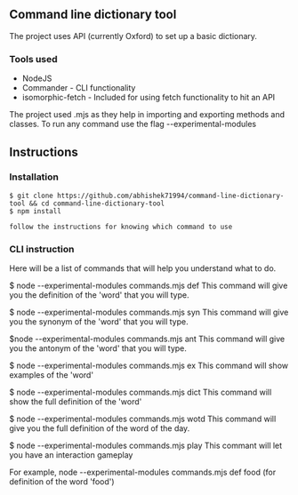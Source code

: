 ## Command line dictionary tool

The project uses API (currently Oxford) to set up a basic dictionary.

### Tools used 

* NodeJS
* Commander - CLI functionality
* isomorphic-fetch - Included for using fetch functionality to hit an API

The project used .mjs as they help in importing and exporting methods and classes.
To run any command use the flag --experimental-modules 

## Instructions

### Installation

```
$ git clone https://github.com/abhishek71994/command-line-dictionary-tool && cd command-line-dictionary-tool
$ npm install

follow the instructions for knowing which command to use
```
### CLI instruction

Here will be a list of commands that will help you understand what to do.

$ node --experimental-modules commands.mjs def <word>
This command will give you the definition of the 'word' that you will type.

$ node --experimental-modules commands.mjs syn <word>
This command will give you the synonym of the 'word' that you will type.

$node --experimental-modules commands.mjs ant <word>
This command will give you the antonym of the 'word' that you will type.

$ node --experimental-modules commands.mjs ex <word>
This command will show examples of the 'word'

$ node --experimental-modules commands.mjs dict <word>
This command will show the full definition of the 'word'

$ node --experimental-modules commands.mjs wotd
This command will give you the full definition of the word of the day.

$ node --experimental-modules commands.mjs play
This commant will let you have an interaction gameplay

For example,
node --experimental-modules commands.mjs def food (for definition of the word 'food')